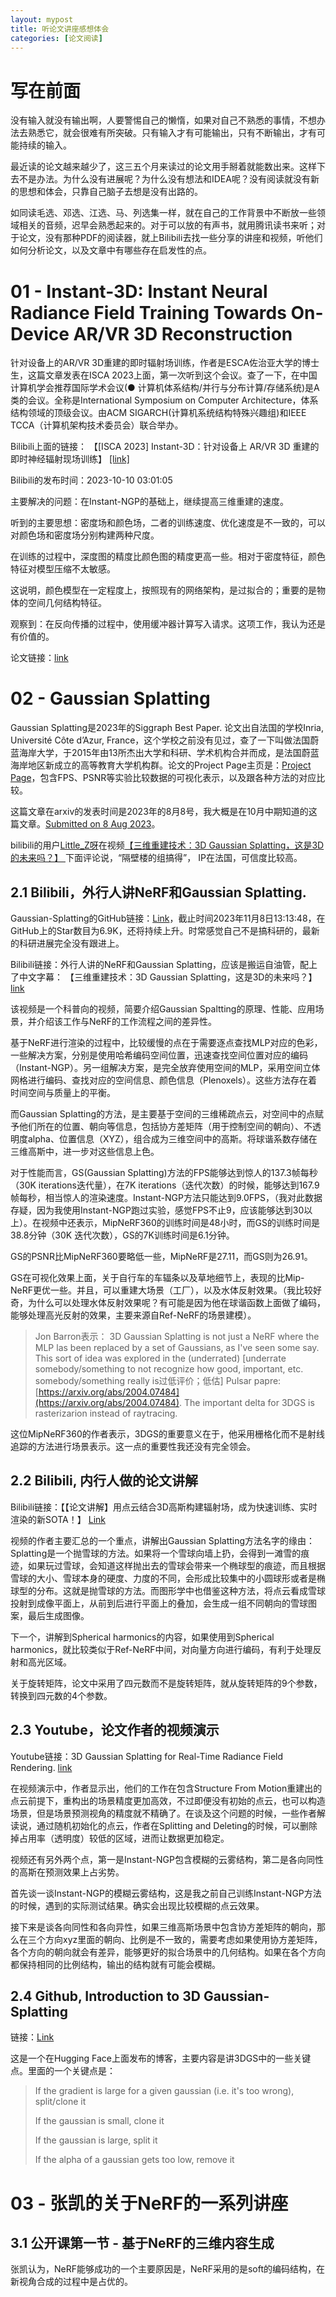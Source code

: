 ```yaml
---
layout: mypost
title: 听论文讲座感想体会
categories: [论文阅读]
---
```



# 写在前面

没有输入就没有输出啊，人要警惕自己的懒惰，如果对自己不熟悉的事情，不想办法去熟悉它，就会很难有所突破。只有输入才有可能输出，只有不断输出，才有可能持续的输入。

最近读的论文越来越少了，这三五个月来读过的论文用手掰着就能数出来。这样下去不是办法。为什么没有进展呢？为什么没有想法和IDEA呢？没有阅读就没有新的思想和体会，只靠自己脑子去想是没有出路的。

如同读毛选、邓选、江选、马、列选集一样，就在自己的工作背景中不断放一些领域相关的音频，迟早会熟悉起来的。对于可以放的有声书，就用腾讯读书来听；对于论文，没有那种PDF的阅读器，就上Bilibili去找一些分享的讲座和视频，听他们如何分析论文，以及文章中有哪些存在启发性的点。

# 01 - Instant-3D: Instant Neural Radiance Field Training Towards On-Device AR/VR 3D Reconstruction

针对设备上的AR/VR 3D重建的即时辐射场训练，作者是ESCA佐治亚大学的博士生，这篇文章发表在ISCA 2023上面，第一次听到这个会议。查了一下，在中国计算机学会推荐国际学术会议(● 计算机体系结构/并行与分布计算/存储系统)是A类的会议。全称是International Symposium on Computer Architecture，体系结构领域的顶级会议。由ACM SIGARCH(计算机系统结构特殊兴趣组)和IEEE TCCA（计算机架构技术委员会）联合举办。

Bilibili上面的链接：
【[ISCA 2023] Instant-3D：针对设备上 AR/VR 3D 重建的即时神经辐射现场训练】 [\[link\]](https://www.bilibili.com/video/BV1PC4y1d7KA/?share_source=copy_web&vd_source=bf0600aee0241d49739440116f9be16a)

Bilibili的发布时间：2023-10-10 03:01:05

主要解决的问题：在Instant-NGP的基础上，继续提高三维重建的速度。

听到的主要思想：密度场和颜色场，二者的训练速度、优化速度是不一致的，可以对颜色场和密度场分别构建两种尺度。

在训练的过程中，深度图的精度比颜色图的精度更高一些。相对于密度特征，颜色特征对模型压缩不太敏感。

这说明，颜色模型在一定程度上，按照现有的网络架构，是过拟合的；重要的是物体的空间几何结构特征。

观察到：在反向传播的过程中，使用缓冲器计算写入请求。这项工作，我认为还是有价值的。

论文链接：[link](https://dl.acm.org/doi/pdf/10.1145/3579371.3589115)

# 02 - Gaussian Splatting

Gaussian Splatting是2023年的Siggraph Best Paper. 论文出自法国的学校Inria, Université Côte d’Azur, France，这个学校之前没有见过，查了一下叫做法国蔚蓝海岸大学，于2015年由13所杰出大学和科研、学术机构合并而成，是法国蔚蓝海岸地区新成立的高等教育大学机构群。论文的Project Page主页是：[Project Page](https://repo-sam.inria.fr/fungraph/3d-gaussian-splatting/)，包含FPS、PSNR等实验比较数据的可视化表示，以及跟各种方法的对应比较。

这篇文章在arxiv的发表时间是2023年的8月8号，我大概是在10月中期知道的这篇文章。[Submitted on 8 Aug 2023](https://arxiv.org/abs/2308.04079)。

bilibili的用户[Little_Z呀](https://space.bilibili.com/427360458)在视频[【三维重建技术：3D Gaussian Splatting，这是3D的未来吗？】 ](https://www.bilibili.com/video/BV1Nu4y1W7F9/?share_source=copy_web&vd_source=bf0600aee0241d49739440116f9be16a)下面评论说，“隔壁楼的组搞得”， IP在法国，可信度比较高。

## 2.1 Bilibili，外行人讲NeRF和Gaussian Splatting.

Gaussian-Splatting的GitHub链接：[Link](https://github.com/graphdeco-inria/gaussian-splatting)，截止时间2023年11月8日13:13:48，在GitHub上的Star数目为6.9K，还将持续上升。时常感觉自己不是搞科研的，最新的科研进展完全没有跟进上。

Bilibili链接：外行人讲的NeRF和Gaussian Splatting，应该是搬运自油管，配上了中文字幕：
【三维重建技术：3D Gaussian Splatting，这是3D的未来吗？】 [link](https://www.bilibili.com/video/BV1Nu4y1W7F9/?share_source=copy_web&vd_source=bf0600aee0241d49739440116f9be16a)

该视频是一个科普向的视频，简要介绍Gaussian Spaltting的原理、性能、应用场景，并介绍该工作与NeRF的工作流程之间的差异性。

基于NeRF进行渲染的过程中，比较缓慢的点在于需要逐点查找MLP对应的色彩，一些解决方案，分别是使用哈希编码空间位置，迅速查找空间位置对应的编码（Instant-NGP）。另一组解决方案，是完全放弃使用空间的MLP，采用空间立体网格进行编码、查找对应的空间信息、颜色信息（Plenoxels）。这些方法存在着时间空间与质量上的平衡。

而Gaussian Splatting的方法，是主要基于空间的三维稀疏点云，对空间中的点赋予他们所在的位置、朝向等信息，包括协方差矩阵（用于控制空间的朝向）、不透明度alpha、位置信息（XYZ），组合成为三维空间中的高斯。将球谐系数存储在三维高斯中，进一步对这些信息上色。

对于性能而言，GS(Gaussian Splatting)方法的FPS能够达到惊人的137.3帧每秒（30K iterations迭代量），在7K iterations（迭代次数）的时候，能够达到167.9帧每秒，相当惊人的渲染速度。Instant-NGP方法只能达到9.0FPS，（我对此数据存疑，因为我使用Instant-NGP跑过实验，感觉FPS不止9，应该能够达到30以上）。在视频中还表示，MipNeRF360的训练时间是48小时，而GS的训练时间是38.8分钟（30K 迭代次数），GS的7K训练时间是6.1分钟。

GS的PSNR比MipNeRF360要略低一些，MipNeRF是27.11，而GS则为26.91。

GS在可视化效果上面，关于自行车的车辐条以及草地细节上，表现的比Mip-NeRF更优一些。并且，可以重建大场景（工厂），以及水体反射效果。（我比较好奇，为什么可以处理水体反射效果呢？有可能是因为他在球谐函数上面做了编码，能够处理高光反射的效果，主要来源自Ref-NeRF的场景建模）。

> Jon Barron表示：
> 3D Gaussian Splatting is not just a NeRF where the MLP las been replaced by a set of Gaussians, as I've seen some say. This sort of idea was explored in the (underrated) [underrate somebody/something to not recognize how good, important, etc. somebody/something really is过低评价；低估] Pulsar papre: [https://arxiv.org/abs/2004.07484](https://arxiv.org/abs/2004.07484). The important delta for 3DGS is rasterizarion instead of raytracing.

这位MipNeRF360的作者表示，3DGS的重要意义在于，他采用栅格化而不是射线追踪的方法进行场景表示。这一点的重要性我还没有完全领会。

## 2.2 Bilibili, 内行人做的论文讲解

Bilibili链接：【【论文讲解】用点云结合3D高斯构建辐射场，成为快速训练、实时渲染的新SOTA！】 [Link](https://www.bilibili.com/video/BV1uV4y1Y7cA/?share_source=copy_web&vd_source=bf0600aee0241d49739440116f9be16a)

视频的作者主要汇总的一个重点，讲解出Gaussian Splatting方法名字的缘由：Splatting是一个抛雪球的方法。如果将一个雪球向墙上扔，会得到一滩雪的痕迹，如果玩过雪球，会知道这样抛出去的雪球会带来一个椭球型的痕迹，而且根据雪球的大小、雪球本身的硬度、力度的不同，会形成比较集中的小圆球形或者是椭球型的分布。这就是抛雪球的方法。而图形学中也借鉴这种方法，将点云看成雪球投射到成像平面上，从前到后进行平面上的叠加，会生成一组不同朝向的雪球图案，最后生成图像。

下一个，讲解到Spherical harmonics的内容，如果使用到Spherical harmonics，就比较类似于Ref-NeRF中间，对向量方向进行编码，有利于处理反射和高光区域。

关于旋转矩阵，论文中采用了四元数而不是旋转矩阵，就从旋转矩阵的9个参数，转换到四元数的4个参数。

## 2.3 Youtube，论文作者的视频演示

Youtube链接：3D Gaussian Splatting for Real-Time Radiance Field Rendering. [link](https://youtu.be/T_kXY43VZnk?si=I70CcTgiU_Kom_oc)

在视频演示中，作者显示出，他们的工作在包含Structure From Motion重建出的点云前提下，重构出的场景精度更加高效，不过即便没有初始的点云，也可以构造场景，但是场景预测视角的精度就不精确了。在谈及这个问题的时候，一些作者解读说，通过随机初始化的点云，作者在Splitting and Deleting的时候，可以删除掉占用率（透明度）较低的区域，进而让数据更加稳定。

视频还有另外两个点，第一是Instant-NGP包含模糊的云雾结构，第二是各向同性的高斯在预测效果上占劣势。

首先谈一谈Instant-NGP的模糊云雾结构，这是我之前自己训练Instant-NGP方法的时候，遇到的实际测试结果。确实会出现比较模糊的点云效果。

接下来是谈各向同性和各向异性，如果三维高斯场景中包含协方差矩阵的朝向，那么在三个方向xyz里面的朝向、比例是不一致的，需要考虑如果使用协方差矩阵，各个方向的朝向就会有差异，能够更好的拟合场景中的几何结构。如果在各个方向都保持相同的比例结构，输出的结构就有可能会模糊。

## 2.4 Github, Introduction to 3D Gaussian-Splatting

链接：[Link](https://github.com/huggingface/blog/blob/main/gaussian-splatting.md)

这是一个在Hugging Face上面发布的博客，主要内容是讲3DGS中的一些关键点。里面的一个关键点是：

> If the gradient is large for a given gaussian (i.e. it's too wrong), split/clone it
>
> If the gaussian is small, clone it
>
> If the gaussian is large, split it
>
> If the alpha of a gaussian gets too low, remove it

# 03 - 张凯的关于NeRF的一系列讲座

## 3.1 公开课第一节 - 基于NeRF的三维内容生成

张凯认为，NeRF能够成功的一个主要原因是，NeRF采用的是soft的编码结构，在新视角合成的过程中是占优的。


